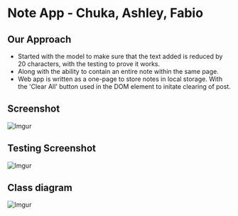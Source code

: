 # Note App - Chuka, Ashley, Fabio
## Our Approach
* Started with the model to make sure that the text added is reduced by 20 characters, with the testing to prove it works.
* Along with the ability to contain an entire note within the same page.
* Web app is written as a one-page to store notes in local storage. With the 'Clear All' button used in the DOM element to initate clearing of post.
## Screenshot
![Imgur](https://i.imgur.com/CfPqmjT.png)
## Testing Screenshot
![Imgur](https://i.imgur.com/TqrC7Rk.png)
## Class diagram
![Imgur](https://i.imgur.com/szFrQd8.png)
